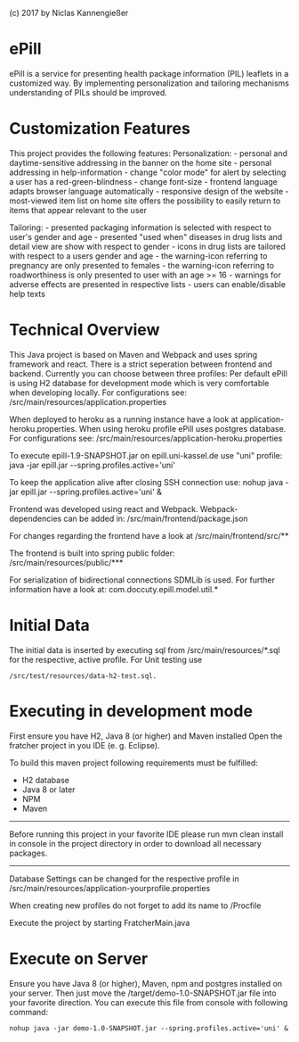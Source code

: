 (c) 2017 by Niclas Kannengießer

# ePill
ePill is a service for presenting health package information (PIL) leaflets in a customized way.
By implementing personalization and tailoring mechanisms understanding of PILs should be improved.


# Customization Features

This project provides the following features:
Personalization:
	- personal and daytime-sensitive addressing in the banner on the home site
	- personal addressing in help-information
	- change "color mode" for alert by selecting a user has a red-green-blindness
	- change font-size
	- frontend language adapts browser language automatically
	- responsive design of the website
	- most-viewed item list on home site offers the possibility to easily return to items that appear relevant to the user
	
Tailoring:
	- presented packaging information is selected with respect to user's gender and age
	- presented "used when" diseases in drug lists and detail view are show with respect to gender
	- icons in drug lists are tailored with respect to a users gender and age
		- the warning-icon referring to pregnancy are only presented to females
		- the warning-icon referring to roadworthiness is only presented to user with an age >= 16
	- warnings for adverse effects are presented in respective lists
	- users can enable/disable help texts


# Technical Overview

This Java project is based on Maven and Webpack and uses spring framework and react.
There is a strict seperation between frontend and backend.
Currently you can choose between three profiles:
Per default ePill is using H2 database for development mode which is very comfortable when developing
locally. For configurations see:
	/src/main/resources/application.properties
		
When deployed to heroku as a running instance have a look at application-heroku.properties. When using
heroku profile ePill uses postgres database. For configurations see:
	/src/main/resources/application-heroku.properties


To execute epill-1.9-SNAPSHOT.jar on epill.uni-kassel.de use "uni" profile:
	java -jar epill.jar --spring.profiles.active='uni'


To keep the application alive after closing SSH connection use:
	nohup java -jar epill.jar --spring.profiles.active='uni' &


Frontend was developed using react and Webpack. Webpack-dependencies can be added in:
	/src/main/frontend/package.json
	

For changes regarding the frontend have a look at 
	/src/main/frontend/src/**

	
The frontend is built into spring public folder:
	/src/main/resources/public/***
	
	
For serialization of bidirectional connections SDMLib is used. For further information
have a look at:
	com.doccuty.epill.model.util.*

# Initial Data
The initial data is inserted by executing sql from /src/main/resources/*.sql for
the respective, active profile.
For Unit testing use

	/src/test/resources/data-h2-test.sql.



# Executing in development mode
First ensure you have H2, Java 8 (or higher) and Maven installed
Open the fratcher project in you IDE (e. g. Eclipse).

To build this maven project following requirements must be fulfilled:
- H2 database
- Java 8 or later
- NPM
- Maven

***********************************************************************************
Before running this project in your favorite IDE please run	
	mvn clean install																	 
in console in the project directory in order to download all necessary packages.
**********************************************************************************


Database Settings can be changed for the respective profile in
	/src/main/resources/application-yourprofile.properties
	
When creating new profiles do not forget to add its name to
	/Procfile


Execute the project by starting FratcherMain.java

# Execute on Server
Ensure you have Java 8 (or higher), Maven, npm and postgres installed on your server.
Then just move the /target/demo-1.0-SNAPSHOT.jar file into your favorite
direction. You can execute this file from console with following command:

	nohup java -jar demo-1.0-SNAPSHOT.jar --spring.profiles.active='uni' &
	